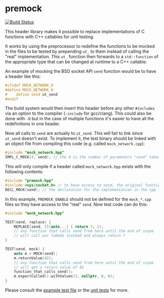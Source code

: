 premock
=======

[![Build Status](https://travis-ci.org/atilaneves/premock.png?branch=master)](https://travis-ci.org/atilaneves/premock)

This header library makes it possible to replace implementations of C
functions with C++ callables for unit testing.

It works by using the preprocessor to redefine the functions to be
mocked in the files to be tested by prepending `ut_` to them instead
of calling the "real" implementation. This `ut_` function then
forwards to a `std::function` of the appropriate type that can be
changed at runtime to a C++ callable.

An example of mocking the BSD socket API `send` function would be to
have a header like this:


```c
#ifndef MOCK_NETWORK_H
#define MOCK_NETWORK_H
#    define send ut_send
#endif
```

The build system would then insert this header before any other
`#includes` via an option to the compiler (`-include` for gcc/clang).
This could also be done with `-D` but in the case of multiple
functions it's easier to have all the redefinitions in one header.

Now all calls to `send` are actually to `ut_send`. This will fail to
link since `ut_send` doesn't exist. To implement it, the test binary
should be linked with an object file from compiling this code
(e.g. called `mock_network.cpp`):

```c++
#include "mock_network.hpp"
IMPL_C_MOCK(4, send); // the 4 is the number of parameters "send" takes
```

This will only compile if a header called `mock_network.hpp` exists with the
following contents:

```c++
#include "premock.hpp"
#include <sys/socket.h> // to have access to send, the original function
DECL_MOCK(send); // the declaration for the implementation in the cpp file
```

In this example, `PREMOCK_ENABLE` should not be defined for the
`mock_*.cpp` files so they have access to the "real" `send`.  Now
test code can do this:

```c++
#include "mock_network.hpp"

TEST(send, replace) {
    REPLACE(send, [](auto...) { return 7; });
    // any function that calls send from here until the end of scope
    // will call our lambda instead and always return 7
}

TEST(send, mock) {
    auto m = MOCK(send);
    m.returnValue(42);
    // any function that calls send from here until the end of scope
    // will get a return value of 42
    function_that_calls_send();
    m.expectCalled().withValues(3, nullptr, 0, 0);
}
```

Please consult the [example test file](example/test/test.cpp) or
the [unit tests](tests) for more.
